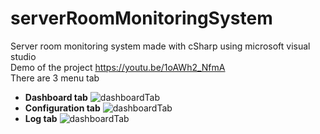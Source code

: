 # serverRoomMonitoringSystem
Server room monitoring system made with cSharp using microsoft visual studio
<br>
Demo of the project https://youtu.be/1oAWh2_NfmA
<br>
There are 3 menu tab
* **Dashboard tab**
![dashboardTab](https://github.com/irfanizudin/serverRoomMonitoringSystem/blob/master/13.JPG)
* **Configuration tab**
![dashboardTab](https://github.com/irfanizudin/serverRoomMonitoringSystem/blob/master/20.JPG)
* **Log tab**
![dashboardTab](https://github.com/irfanizudin/serverRoomMonitoringSystem/blob/master/24.JPG)

